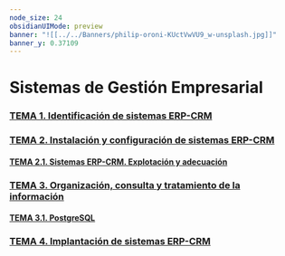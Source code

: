 ```yaml
---
node_size: 24
obsidianUIMode: preview
banner: "![[../../Banners/philip-oroni-KUctVwVU9_w-unsplash.jpg]]"
banner_y: 0.37109
---
```

# Sistemas de Gestión Empresarial
### [TEMA 1. Identificación de sistemas ERP-CRM](./Teor%C3%ADa/TEMA%201.%20Identificaci%C3%B3n%20de%20sistemas%20ERP-CRM.md)

### [TEMA 2. Instalación y configuración de sistemas ERP-CRM](./Teor%C3%ADa/TEMA%202.%20Instalaci%C3%B3n%20y%20configuraci%C3%B3n%20de%20sistemas%20ERP-CRM.md)

#### [TEMA 2.1. Sistemas ERP-CRM. Explotación y adecuación](Teoría/TEMA%202.1.%20Sistemas%20ERP-CRM.%20Explotación%20y%20adecuación.md)

### [TEMA 3. Organización, consulta y tratamiento de la información](./Teor%C3%ADa/TEMA%203.%20Organizaci%C3%B3n,%20consulta%20y%20tratamiento%20de%20la%20informaci%C3%B3n.md)

#### [TEMA 3.1. PostgreSQL](Teoría/TEMA%203.1.%20PostgreSQL.md)

### [TEMA 4. Implantación de sistemas ERP-CRM](./Teor%C3%ADa/TEMA%204.%20Implantaci%C3%B3n%20de%20sistemas%20ERP-CRM.md)